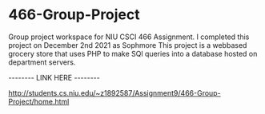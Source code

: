 # 466-Group-Project
Group project workspace for NIU CSCI 466 Assignment.
I completed this project on December 2nd 2021 as Sophmore 
This project is a webbased grocery store that uses PHP to make SQl queries into a database hosted on department servers.




-------- LINK HERE --------

http://students.cs.niu.edu/~z1892587/Assignment9/466-Group-Project/home.html
